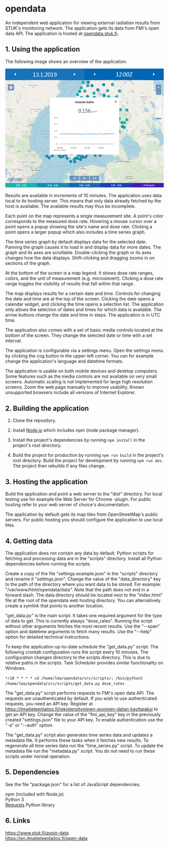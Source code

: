 # opendata

An independent web application for viewing external radiation results from STUK's monitoring network. The application gets its data from FMI's open data API. The application is hosted at [opendata.stuk.fi](https://opendata.stuk.fi).

## 1. Using the application

The following image shows an overview of the application:

![](docs/overview.PNG)

Results are available in increments of 10 minutes. The application uses data local to its hosting server. This means that only data already fetched by the host is available. The available results may thus be incomplete.

Each point on the map represents a single measurement site. A point's color corresponds to the measured dose rate. Hovering a mouse cursor over a point opens a popup showing the site's name and dose rate. Clicking a point opens a larger popup which also includes a time series graph.

The time series graph by default displays data for the selected date. Panning the graph causes it to load in and display data for more dates. The graph and its axes are scrollable. Double-clicking the graph or its axes changes how the data displays. Shift-clicking and dragging zooms in on sections of the graph.

At the bottom of the screen is a map legend. It shows dose rate ranges, colors, and the unit of measurement (e.g. microsievert). Clicking a dose rate range toggles the visibility of results that fall within that range.

The map displays results for a certain date and time. Controls for changing the date and time are at the top of the screen. Clicking the date opens a calendar widget, and clicking the time opens a selection list. The application only allows the selection of dates and times for which data is available. The arrow buttons change the date and time in steps. The application is in UTC time.

The application also comes with a set of basic media controls located at the bottom of the screen. They change the selected date or time with a set interval.

The application is configurable via a settings menu. Open the settings menu by clicking the cog button in the upper-left corner. You can for example change the application's language and datetime formats.

The application is usable on both mobile devices and desktop computers. Some features such as the media controls are not available on very small screens. Automatic scaling is not implemented for large high resolution screens. Zoom the web page manually to improve usability. Known unsupported browsers include all versions of Internet Explorer.

## 2. Building the application

1. Clone the repository.

2. Install [Node.js](https://nodejs.org) which includes npm (node package manager).

3. Install the project's dependencies by running `npm install` in the project's root directory.

4. Build the project for production by running `npm run build` in the project's root directory. Build the project for development by running `npm run dev`. The project then rebuilds if any files change.

## 3. Hosting the application

Build the application and point a web server to the "dist" directory. For local testing use for example the Web Server for Chrome -plugin. For public hosting refer to your web server of choice's documentation.

The application by default gets its map tiles from OpenStreetMap's public servers. For public hosting you should configure the application to use local tiles.

## 4. Getting data

The application does not contain any data by default. Python scripts for fetching and processing data are in the "scripts" directory. Install all Python dependencies before running the scripts.

Create a copy of the file "settings.example.json" in the "scripts" directory and rename it "settings.json". Change the value of the "data_directory" key to the path of the directory where you want data to be stored. For example: "/var/www/html/opendata/data". Note that the path does not end in a forward slash. The data directory should be located next to the "index.html" file at the root of the opendata web hosting directory. You can alternatively create a symlink that points to another location.

"get_data.py" is the main script. It takes one required argument for the type of data to get. This is currently always "dose_rates". Running the script without other arguments fetches the most recent results. Use the "--span" option and datetime arguments to fetch many results. Use the "--help" option for detailed technical instructions.

To keep the application up-to-date schedule the "get_data.py" script. The following crontab configuration runs the script every 10 minutes. The configuration changes directory to the scripts directory. This is due to relative paths in the scripts. Task Scheduler provides similar functionality on Windows.

`*/10 * * * * cd /home/lma/opendata/src/scripts/; /bin/python3 /home/lma/opendata/src/scripts/get_data.py dose_rates`

The "get_data.py" script performs requests to FMI's open data API. The requests are unauthenticated by default. If you wish to use authenticated requests, you need an API key. Register at https://ilmatieteenlaitos.fi/rekisteroityminen-avoimen-datan-kayttajaksi to get an API key. Change the value of the "fmi_api_key" key in the previously created "settings.json" file to your API key. To enable authentication use the "-a" or "--auth" option.

The "get_data.py" script also generates time series data and updates a metadata file. It performs these tasks when it fetches new results. To regenerate all time series data run the "time_series.py" script. To update the metadata file run the "metadata.py" script. You do not need to run these scripts under normal operation.

## 5. Dependencies

See the file "package.json" for a list of JavaScript dependencies.

npm (included with Node.js)<br>
Python 3<br>
[Requests](https://github.com/requests/requests) Python library

## 6. Links

https://www.stuk.fi/avoin-data<br>
https://en.ilmatieteenlaitos.fi/open-data<br>
